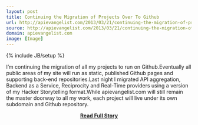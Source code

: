 ```yaml
---
layout: post
title: Continuing the Migration of Projects Over To Github
url: http://apievangelist.com/2013/03/21/continuing-the-migration-of-projects-over-to-github/
source: http://apievangelist.com/2013/03/21/continuing-the-migration-of-projects-over-to-github/
domain: apievangelist.com
image: [Image]
---
```

{% include JB/setup %}<p>I&rsquo;m continuing the migration of all my projects to run on Github.Eventually all public areas of my site will run as static, published Github pages and supporting back-end repositories.Last night I migrated API aggregation, Backend as a Service, Reciprocity and Real-Time providers using a version of my Hacker Storytelling format.While apievangelist.com will still remain the master doorway to all my work, each project will live under its own subdomain and Github repository.</p>
<center><p><a href="http://apievangelist.com/2013/03/21/continuing-the-migration-of-projects-over-to-github/" style='padding:25px; font-sze:18px; font-weight: bold;'>Read Full Story</a></p></center>
